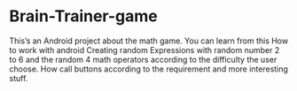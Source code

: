 # Brain-Trainer-game
This’s an Android project about the math game. You can learn from this How to work with android Creating random Expressions with random number 2 to 6 and the random 4 math operators according to the difficulty the user choose. How call buttons according to the requirement and more interesting stuff.
